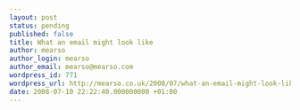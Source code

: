 ```yaml
---
layout: post
status: pending
published: false
title: What an email might look like
author: mearso
author_login: mearso
author_email: mearso@mearso.com
wordpress_id: 771
wordpress_url: http://mearso.co.uk/2008/07/what-an-email-might-look-like/
date: 2008-07-10 22:22:40.000000000 +01:00
---
```


